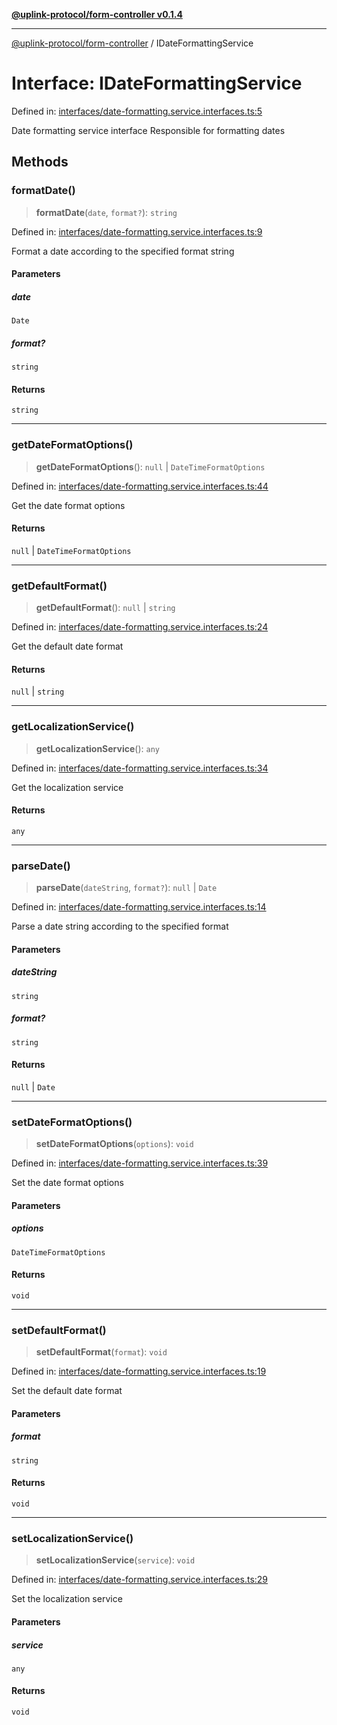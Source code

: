 [**@uplink-protocol/form-controller v0.1.4**](../README.md)

***

[@uplink-protocol/form-controller](../globals.md) / IDateFormattingService

# Interface: IDateFormattingService

Defined in: [interfaces/date-formatting.service.interfaces.ts:5](https://github.com/jmkcoder/uplink-protocol-calendar/blob/90165c1152662e28e3c591acea1b996d16646319/src/interfaces/date-formatting.service.interfaces.ts#L5)

Date formatting service interface
Responsible for formatting dates

## Methods

### formatDate()

> **formatDate**(`date`, `format?`): `string`

Defined in: [interfaces/date-formatting.service.interfaces.ts:9](https://github.com/jmkcoder/uplink-protocol-calendar/blob/90165c1152662e28e3c591acea1b996d16646319/src/interfaces/date-formatting.service.interfaces.ts#L9)

Format a date according to the specified format string

#### Parameters

##### date

`Date`

##### format?

`string`

#### Returns

`string`

***

### getDateFormatOptions()

> **getDateFormatOptions**(): `null` \| `DateTimeFormatOptions`

Defined in: [interfaces/date-formatting.service.interfaces.ts:44](https://github.com/jmkcoder/uplink-protocol-calendar/blob/90165c1152662e28e3c591acea1b996d16646319/src/interfaces/date-formatting.service.interfaces.ts#L44)

Get the date format options

#### Returns

`null` \| `DateTimeFormatOptions`

***

### getDefaultFormat()

> **getDefaultFormat**(): `null` \| `string`

Defined in: [interfaces/date-formatting.service.interfaces.ts:24](https://github.com/jmkcoder/uplink-protocol-calendar/blob/90165c1152662e28e3c591acea1b996d16646319/src/interfaces/date-formatting.service.interfaces.ts#L24)

Get the default date format

#### Returns

`null` \| `string`

***

### getLocalizationService()

> **getLocalizationService**(): `any`

Defined in: [interfaces/date-formatting.service.interfaces.ts:34](https://github.com/jmkcoder/uplink-protocol-calendar/blob/90165c1152662e28e3c591acea1b996d16646319/src/interfaces/date-formatting.service.interfaces.ts#L34)

Get the localization service

#### Returns

`any`

***

### parseDate()

> **parseDate**(`dateString`, `format?`): `null` \| `Date`

Defined in: [interfaces/date-formatting.service.interfaces.ts:14](https://github.com/jmkcoder/uplink-protocol-calendar/blob/90165c1152662e28e3c591acea1b996d16646319/src/interfaces/date-formatting.service.interfaces.ts#L14)

Parse a date string according to the specified format

#### Parameters

##### dateString

`string`

##### format?

`string`

#### Returns

`null` \| `Date`

***

### setDateFormatOptions()

> **setDateFormatOptions**(`options`): `void`

Defined in: [interfaces/date-formatting.service.interfaces.ts:39](https://github.com/jmkcoder/uplink-protocol-calendar/blob/90165c1152662e28e3c591acea1b996d16646319/src/interfaces/date-formatting.service.interfaces.ts#L39)

Set the date format options

#### Parameters

##### options

`DateTimeFormatOptions`

#### Returns

`void`

***

### setDefaultFormat()

> **setDefaultFormat**(`format`): `void`

Defined in: [interfaces/date-formatting.service.interfaces.ts:19](https://github.com/jmkcoder/uplink-protocol-calendar/blob/90165c1152662e28e3c591acea1b996d16646319/src/interfaces/date-formatting.service.interfaces.ts#L19)

Set the default date format

#### Parameters

##### format

`string`

#### Returns

`void`

***

### setLocalizationService()

> **setLocalizationService**(`service`): `void`

Defined in: [interfaces/date-formatting.service.interfaces.ts:29](https://github.com/jmkcoder/uplink-protocol-calendar/blob/90165c1152662e28e3c591acea1b996d16646319/src/interfaces/date-formatting.service.interfaces.ts#L29)

Set the localization service

#### Parameters

##### service

`any`

#### Returns

`void`
